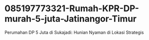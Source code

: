 # 085197773321-Rumah-KPR-DP-murah-5-juta-Jatinangor-Timur
Perumahan DP 5 Juta di Sukajadi: Hunian Nyaman di Lokasi Strategis
